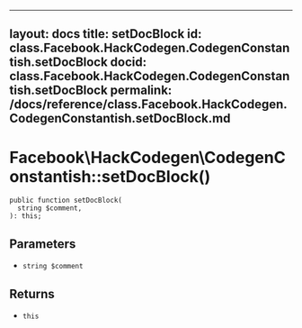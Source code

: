 
***

layout: docs
title: setDocBlock
id: class.Facebook.HackCodegen.CodegenConstantish.setDocBlock
docid: class.Facebook.HackCodegen.CodegenConstantish.setDocBlock
permalink: /docs/reference/class.Facebook.HackCodegen.CodegenConstantish.setDocBlock.md
---







# Facebook\\HackCodegen\\CodegenConstantish::setDocBlock()




``` Hack
public function setDocBlock(
  string $comment,
): this;
```




## Parameters




+ ` string $comment `




## Returns




* ` this `